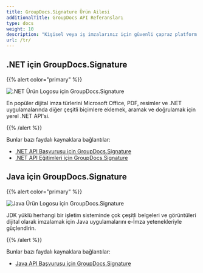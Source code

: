 ```yaml
---
title: GroupDocs.Signature Ürün Ailesi
additionalTitle: GroupDocs API Referansları
type: docs
weight: 10
description: "Kişisel veya iş imzalarınız için güvenli çapraz platform e-İmza API'leri ile belge imzalamayı otomatikleştirin"
url: /tr/
---
```


## .NET için GroupDocs.Signature

{{% alert color="primary" %}} 

![.NET Ürün Logosu için GroupDocs.Signature](../gdocs_net.png)

En popüler dijital imza türlerini Microsoft Office, PDF, resimler ve .NET uygulamalarında diğer çeşitli biçimlere eklemek, aramak ve doğrulamak için yerel .NET API'si.

{{% /alert %}} 

Bunlar bazı faydalı kaynaklara bağlantılar:

- [.NET API Başvurusu için GroupDocs.Signature](/signature/tr/net/)
- [.NET API Eğitimleri için GroupDocs.Signature](/tutorials/signature/tr/net/)


## Java için GroupDocs.Signature

{{% alert color="primary" %}}

![Java Ürün Logosu için GroupDocs.Signature](../gdocs_java.png)

JDK yüklü herhangi bir işletim sisteminde çok çeşitli belgeleri ve görüntüleri dijital olarak imzalamak için Java uygulamalarını e-İmza yetenekleriyle güçlendirin.

{{% /alert %}}

Bunlar bazı faydalı kaynaklara bağlantılar:

- [Java API Başvurusu için GroupDocs.Signature](/signature/java/)
